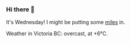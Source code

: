 ### Hi there :wave:

It's Wednesday! I might be putting some [miles](https://www.strava.com/athletes/889963) in.

Weather in Victoria BC: overcast, at +6°C.
